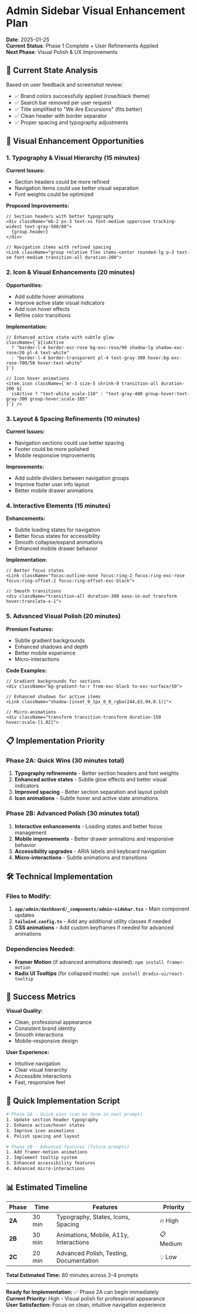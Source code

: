 # Admin Sidebar Visual Enhancement Plan

**Date**: 2025-01-25  
**Current Status**: Phase 1 Complete + User Refinements Applied  
**Next Phase**: Visual Polish & UX Improvements

## 🎯 Current State Analysis

Based on user feedback and screenshot review:
- ✅ Brand colors successfully applied (rose/black theme)
- ✅ Search bar removed per user request
- ✅ Title simplified to "We Are Excursions" (fits better)
- ✅ Clean header with border separator
- ✅ Proper spacing and typography adjustments

## 🎨 Visual Enhancement Opportunities

### 1. **Typography & Visual Hierarchy** (15 minutes)
**Current Issues:**
- Section headers could be more refined
- Navigation items could use better visual separation
- Font weights could be optimized

**Proposed Improvements:**
```tsx
// Section headers with better typography
<div className="mb-2 px-3 text-xs font-medium uppercase tracking-widest text-gray-500/80">
  {group.header}
</div>

// Navigation items with refined spacing
<Link className="group relative flex items-center rounded-lg p-3 text-sm font-medium transition-all duration-200">
```

### 2. **Icon & Visual Enhancements** (20 minutes)
**Opportunities:**
- Add subtle hover animations
- Improve active state visual indicators
- Add icon hover effects
- Refine color transitions

**Implementation:**
```tsx
// Enhanced active state with subtle glow
className={`${isActive 
  ? "border-l-4 border-exc-rose bg-exc-rose/90 shadow-lg shadow-exc-rose/20 pl-4 text-white"
  : "border-l-4 border-transparent pl-4 text-gray-300 hover:bg-exc-rose-700/50 hover:text-white"
}`}

// Icon hover animations
<item.icon className={`mr-3 size-5 shrink-0 transition-all duration-200 ${
  isActive ? "text-white scale-110" : "text-gray-400 group-hover:text-gray-300 group-hover:scale-105"
}`} />
```

### 3. **Layout & Spacing Refinements** (10 minutes)
**Current Issues:**
- Navigation sections could use better spacing
- Footer could be more polished
- Mobile responsive improvements

**Improvements:**
- Add subtle dividers between navigation groups
- Improve footer user info layout
- Better mobile drawer animations

### 4. **Interactive Elements** (15 minutes)
**Enhancements:**
- Subtle loading states for navigation
- Better focus states for accessibility
- Smooth collapse/expand animations
- Enhanced mobile drawer behavior

**Implementation:**
```tsx
// Better focus states
<Link className="focus:outline-none focus:ring-2 focus:ring-exc-rose focus:ring-offset-2 focus:ring-offset-exc-black">

// Smooth transitions
<div className="transition-all duration-300 ease-in-out transform hover:translate-x-1">
```

### 5. **Advanced Visual Polish** (20 minutes)
**Premium Features:**
- Subtle gradient backgrounds
- Enhanced shadows and depth
- Better mobile experience
- Micro-interactions

**Code Examples:**
```tsx
// Gradient backgrounds for sections
<div className="bg-gradient-to-r from-exc-black to-exc-surface/50">

// Enhanced shadows for active items
<Link className="shadow-[inset_0_1px_0_0_rgba(244,63,94,0.1)]">

// Micro-animations
<div className="transform transition-transform duration-150 hover:scale-[1.02]">
```

## 📋 Implementation Priority

### **Phase 2A: Quick Wins (30 minutes total)**
1. **Typography refinements** - Better section headers and font weights
2. **Enhanced active states** - Subtle glow effects and better visual indicators  
3. **Improved spacing** - Better section separation and layout polish
4. **Icon animations** - Subtle hover and active state animations

### **Phase 2B: Advanced Polish (30 minutes total)**
1. **Interactive enhancements** - Loading states and better focus management
2. **Mobile improvements** - Better drawer animations and responsive behavior
3. **Accessibility upgrades** - ARIA labels and keyboard navigation
4. **Micro-interactions** - Subtle animations and transitions

## 🛠️ Technical Implementation

### Files to Modify:
1. **`app/admin/dashboard/_components/admin-sidebar.tsx`** - Main component updates
2. **`tailwind.config.ts`** - Add any additional utility classes if needed
3. **CSS animations** - Add custom keyframes if needed for advanced animations

### Dependencies Needed:
- **Framer Motion** (if advanced animations desired): `npm install framer-motion`
- **Radix UI Tooltips** (for collapsed mode): `npm install @radix-ui/react-tooltip`

## 🎯 Success Metrics

**Visual Quality:**
- Clean, professional appearance
- Consistent brand identity
- Smooth interactions
- Mobile-responsive design

**User Experience:**
- Intuitive navigation
- Clear visual hierarchy
- Accessible interactions
- Fast, responsive feel

## 🚀 Quick Implementation Script

```bash
# Phase 2A - Quick wins (can be done in next prompt)
1. Update section header typography
2. Enhance active/hover states
3. Improve icon animations
4. Polish spacing and layout

# Phase 2B - Advanced features (future prompts)
1. Add framer-motion animations
2. Implement tooltip system
3. Enhanced accessibility features
4. Advanced micro-interactions
```

## 📊 Estimated Timeline

| Phase | Time | Features | Priority |
|-------|------|----------|----------|
| **2A** | 30 min | Typography, States, Icons, Spacing | 🔥 High |
| **2B** | 30 min | Animations, Mobile, A11y, Interactions | 📋 Medium |
| **2C** | 20 min | Advanced Polish, Testing, Documentation | 💡 Low |

**Total Estimated Time:** 80 minutes across 3-4 prompts

---

**Ready for Implementation:** ✅ Phase 2A can begin immediately  
**Current Priority:** High - Visual polish for professional appearance  
**User Satisfaction:** Focus on clean, intuitive navigation experience 